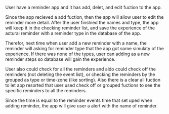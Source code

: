 User have a reminder app and it has add, delet, and edit fuction to the app. 

Since the app recieved a add fuction, then the app will allow user to edit the reminder more detail. After the user finshied the names and type, the app will keep it in the checking reminder list, and save the experience of the actural reminder with a reminder type in the database of the app. 

Therefor, next time when user add a new reminder with a name, the reminder will asking for reminder type that the app got some simulaty of the experience. If there was none of the types, user can adding as a new reminder steps so database will gain the experience. 

User also could check for all the reminders and aldo could check off the reminders (not deleting the event list), or checking the reminders by the grouped as type or time-zone (like sorting). Also there is a clear all fuction to let app resorted that user used check off or grouped fuctions to see the specific reminders to all the reminders. 

Since the time is equal to the reminder events time that set uped when adding reminder, the app will give user a alert with the  name of reminder. 

